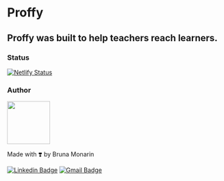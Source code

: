 # Proffy
## Proffy was built to help teachers reach learners.

### Status

[![Netlify Status](https://api.netlify.com/api/v1/badges/2a6d95a8-c48d-43b3-99ff-134c0b277b46/deploy-status)](https://app.netlify.com/sites/proffy-brunapm/deploys)

### Author

<img src="https://avatars1.githubusercontent.com/u/65819100?s=460&u=418b9bd94f4f9bcd2f3494bfd7b3a8ab8fd08662&v=4" width="100px;" alt=""/>

Made with ❣️ by Bruna Monarin 

[![Linkedin Badge](https://img.shields.io/badge/-Bruna%20Monarin-blue?style=for-the-badge&logo=Linkedin&logoColor=white&link=https://www.linkedin.com/in/bruna-de-paula-monarin/)](https://www.linkedin.com/in/bruna-de-paula-monarin/)
[![Gmail Badge](https://img.shields.io/badge/-brunamonarin@gmail.com-c14438?style=for-the-badge&logo=Gmail&logoColor=white&link=mailto:brunamonarin@gmail.com)](mailto:brunamonarin@gmail.com)
